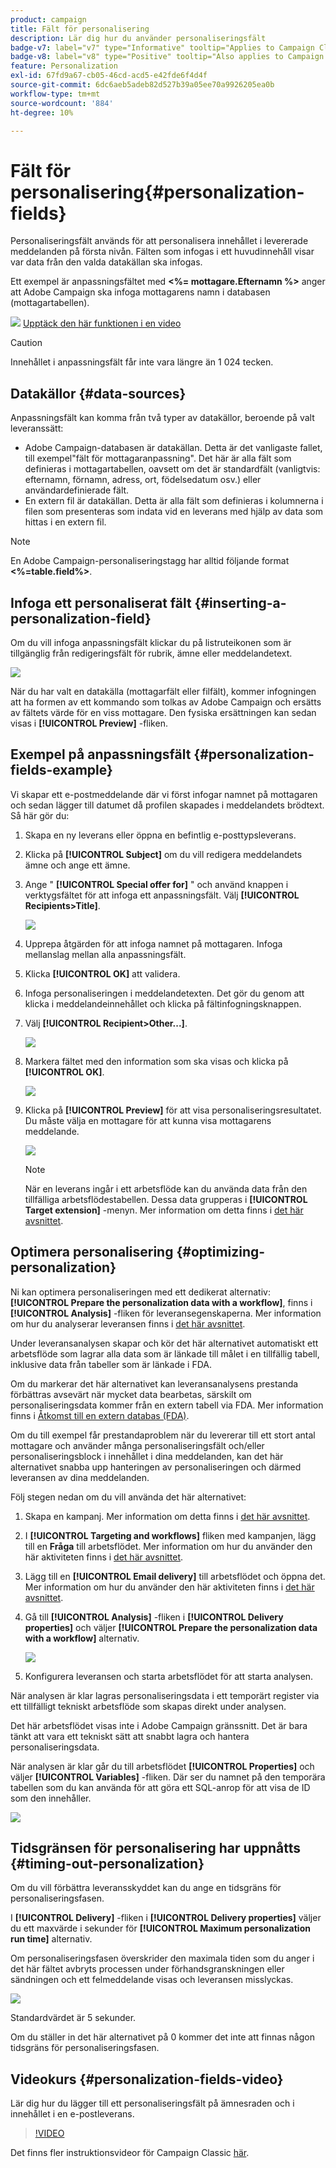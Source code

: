 ```yaml
---
product: campaign
title: Fält för personalisering
description: Lär dig hur du använder personaliseringsfält
badge-v7: label="v7" type="Informative" tooltip="Applies to Campaign Classic v7"
badge-v8: label="v8" type="Positive" tooltip="Also applies to Campaign v8"
feature: Personalization
exl-id: 67fd9a67-cb05-46cd-acd5-e42fde6f4d4f
source-git-commit: 6dc6aeb5adeb82d527b39a05ee70a9926205ea0b
workflow-type: tm+mt
source-wordcount: '884'
ht-degree: 10%

---
```


# Fält för personalisering{#personalization-fields}



Personaliseringsfält används för att personalisera innehållet i levererade meddelanden på första nivån. Fälten som infogas i ett huvudinnehåll visar var data från den valda datakällan ska infogas.

Ett exempel är anpassningsfältet med **&lt;%= mottagare.Efternamn %>** anger att Adobe Campaign ska infoga mottagarens namn i databasen (mottagartabellen).

![](assets/do-not-localize/how-to-video.png) [Upptäck den här funktionen i en video](#personalization-fields-video)

>[!CAUTION]
>
>Innehållet i anpassningsfält får inte vara längre än 1 024 tecken.

## Datakällor {#data-sources}

Anpassningsfält kan komma från två typer av datakällor, beroende på valt leveranssätt:

* Adobe Campaign-databasen är datakällan. Detta är det vanligaste fallet, till exempel&quot;fält för mottagaranpassning&quot;. Det här är alla fält som definieras i mottagartabellen, oavsett om det är standardfält (vanligtvis: efternamn, förnamn, adress, ort, födelsedatum osv.) eller användardefinierade fält.
* En extern fil är datakällan. Detta är alla fält som definieras i kolumnerna i filen som presenteras som indata vid en leverans med hjälp av data som hittas i en extern fil.

>[!NOTE]
>
>En Adobe Campaign-personaliseringstagg har alltid följande format **&lt;%=table.field%>**.

## Infoga ett personaliserat fält {#inserting-a-personalization-field}

Om du vill infoga anpassningsfält klickar du på listruteikonen som är tillgänglig från redigeringsfält för rubrik, ämne eller meddelandetext.

![](assets/s_ncs_user_add_custom_field.png)

När du har valt en datakälla (mottagarfält eller filfält), kommer infogningen att ha formen av ett kommando som tolkas av Adobe Campaign och ersätts av fältets värde för en viss mottagare. Den fysiska ersättningen kan sedan visas i **[!UICONTROL Preview]** -fliken.

## Exempel på anpassningsfält {#personalization-fields-example}

Vi skapar ett e-postmeddelande där vi först infogar namnet på mottagaren och sedan lägger till datumet då profilen skapades i meddelandets brödtext. Så här gör du:

1. Skapa en ny leverans eller öppna en befintlig e-posttypsleverans.
1. Klicka på **[!UICONTROL Subject]** om du vill redigera meddelandets ämne och ange ett ämne.
1. Ange &quot; **[!UICONTROL Special offer for]** &quot; och använd knappen i verktygsfältet för att infoga ett anpassningsfält. Välj **[!UICONTROL Recipients>Title]**.

   ![](assets/s_ncs_user_insert_custom_field.png)

1. Upprepa åtgärden för att infoga namnet på mottagaren. Infoga mellanslag mellan alla anpassningsfält.
1. Klicka **[!UICONTROL OK]** att validera.
1. Infoga personaliseringen i meddelandetexten. Det gör du genom att klicka i meddelandeinnehållet och klicka på fältinfogningsknappen.
1. Välj **[!UICONTROL Recipient>Other...]**.

   ![](assets/s_ncs_user_insert_custom_field_b.png)

1. Markera fältet med den information som ska visas och klicka på **[!UICONTROL OK]**.

   ![](assets/s_ncs_user_insert_custom_field_c.png)

1. Klicka på **[!UICONTROL Preview]** för att visa personaliseringsresultatet. Du måste välja en mottagare för att kunna visa mottagarens meddelande.

   ![](assets/s_ncs_user_insert_custom_field_d.png)

   >[!NOTE]
   >
   >När en leverans ingår i ett arbetsflöde kan du använda data från den tillfälliga arbetsflödestabellen. Dessa data grupperas i **[!UICONTROL Target extension]** -menyn. Mer information om detta finns i [det här avsnittet](../../workflow/using/data-life-cycle.md#target-data).

## Optimera personalisering {#optimizing-personalization}

Ni kan optimera personaliseringen med ett dedikerat alternativ: **[!UICONTROL Prepare the personalization data with a workflow]**, finns i **[!UICONTROL Analysis]** -fliken för leveransegenskaperna. Mer information om hur du analyserar leveransen finns i [det här avsnittet](steps-validating-the-delivery.md#analyzing-the-delivery).

Under leveransanalysen skapar och kör det här alternativet automatiskt ett arbetsflöde som lagrar alla data som är länkade till målet i en tillfällig tabell, inklusive data från tabeller som är länkade i FDA.

Om du markerar det här alternativet kan leveransanalysens prestanda förbättras avsevärt när mycket data bearbetas, särskilt om personaliseringsdata kommer från en extern tabell via FDA. Mer information finns i [Åtkomst till en extern databas (FDA)](../../installation/using/about-fda.md).

Om du till exempel får prestandaproblem när du levererar till ett stort antal mottagare och använder många personaliseringsfält och/eller personaliseringsblock i innehållet i dina meddelanden, kan det här alternativet snabba upp hanteringen av personaliseringen och därmed leveransen av dina meddelanden.

Följ stegen nedan om du vill använda det här alternativet:

1. Skapa en kampanj. Mer information om detta finns i [det här avsnittet](../../campaign/using/setting-up-marketing-campaigns.md#creating-a-campaign).
1. I **[!UICONTROL Targeting and workflows]** fliken med kampanjen, lägg till en **Fråga** till arbetsflödet. Mer information om hur du använder den här aktiviteten finns i [det här avsnittet](../../workflow/using/query.md).
1. Lägg till en **[!UICONTROL Email delivery]** till arbetsflödet och öppna det. Mer information om hur du använder den här aktiviteten finns i [det här avsnittet](../../workflow/using/delivery.md).
1. Gå till **[!UICONTROL Analysis]** -fliken i **[!UICONTROL Delivery properties]** och väljer **[!UICONTROL Prepare the personalization data with a workflow]** alternativ.

   ![](assets/perso_optimization.png)

1. Konfigurera leveransen och starta arbetsflödet för att starta analysen.

När analysen är klar lagras personaliseringsdata i ett temporärt register via ett tillfälligt tekniskt arbetsflöde som skapas direkt under analysen.

Det här arbetsflödet visas inte i Adobe Campaign gränssnitt. Det är bara tänkt att vara ett tekniskt sätt att snabbt lagra och hantera personaliseringsdata.

När analysen är klar går du till arbetsflödet **[!UICONTROL Properties]** och väljer **[!UICONTROL Variables]** -fliken. Där ser du namnet på den temporära tabellen som du kan använda för att göra ett SQL-anrop för att visa de ID som den innehåller.

![](assets/perso_optimization_temp_table.png)

## Tidsgränsen för personalisering har uppnåtts {#timing-out-personalization}

Om du vill förbättra leveransskyddet kan du ange en tidsgräns för personaliseringsfasen.

I **[!UICONTROL Delivery]** -fliken i **[!UICONTROL Delivery properties]** väljer du ett maxvärde i sekunder för **[!UICONTROL Maximum personalization run time]** alternativ.

Om personaliseringsfasen överskrider den maximala tiden som du anger i det här fältet avbryts processen under förhandsgranskningen eller sändningen och ett felmeddelande visas och leveransen misslyckas.

![](assets/perso_time-out.png)

Standardvärdet är 5 sekunder.

Om du ställer in det här alternativet på 0 kommer det inte att finnas någon tidsgräns för personaliseringsfasen.

## Videokurs {#personalization-fields-video}

Lär dig hur du lägger till ett personaliseringsfält på ämnesraden och i innehållet i en e-postleverans.

>[!VIDEO](https://video.tv.adobe.com/v/24925?quality=12)

Det finns fler instruktionsvideor för Campaign Classic [här](https://experienceleague.adobe.com/docs/campaign-classic-learn/tutorials/overview.html?lang=sv).
